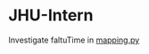 # JHU-Intern

Investigate faltuTime in [mapping.py](https://github.com/Rwik2000/JHU-Intern/blob/main/Present-Work/Main%20Code/DataCollection/mapping.py)